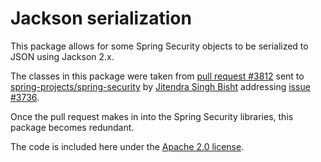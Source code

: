 # Jackson serialization

This package allows for some Spring Security objects to be serialized to JSON using Jackson 2.x.

The classes in this package were taken from [pull request #3812](https://github.com/spring-projects/spring-security/pull/3812) sent to [spring-projects/spring-security](https://github.com/spring-projects/spring-security) by [Jitendra Singh Bisht](https://github.com/jeetmp3) addressing [issue #3736](https://github.com/spring-projects/spring-security/issues/3736).

Once the pull request makes in into the Spring Security libraries, this package becomes redundant.

The code is included here under the [Apache 2.0 license](http://www.apache.org/licenses/LICENSE-2.0.html).
